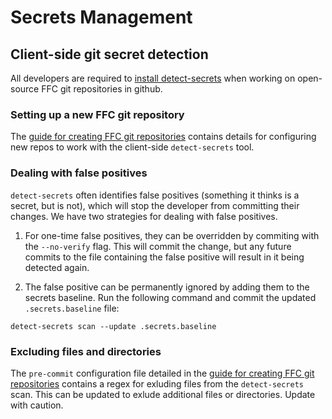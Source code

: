 # Secrets Management

## Client-side git secret detection

All developers are required to [install detect-secrets](developer-laptop-setup/install-detect-secrets.md)
when working on open-source FFC git repositories in github.

### Setting up a new FFC git repository

The [guide for creating FFC git repositories](source-code.md) contains details for configuring new repos to
work with the client-side `detect-secrets` tool.

### Dealing with false positives

`detect-secrets` often identifies false positives (something it thinks is a secret, but is not), which will stop
the developer from committing their changes. We have two strategies for dealing with false positives.

1. For one-time false positives, they can be overridden by commiting with the `--no-verify` flag. This will commit the
change, but any future commits to the file containing the false positive will result in it being detected again.

2. The false positive can be permanently ignored by adding them to the secrets baseline. Run the following command and
commit the updated `.secrets.baseline` file:

```
detect-secrets scan --update .secrets.baseline
```

### Excluding files and directories

The `pre-commit` configuration file detailed in the [guide for creating FFC git repositories](source-code.md)
contains a regex for exluding files from the `detect-secrets` scan. This can be updated to exlude additional
files or directories. Update with caution.
